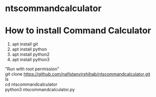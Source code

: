 # ntscommandcalculator

# How to install Command Calculator
1. apt install git <br/>
2. apt install python <br/>
3. apt install python2 <br/>
4. apt install python3 <br/>

"Run with root permission" <br/>
git clone https://github.com/nafistanvirshihab/ntscommandcalculator.git <br/>
 ls <br/>
cd ntscommandcalculator <br/>
python3 ntscommandcalculator.py


